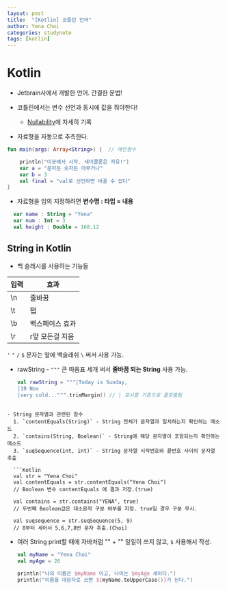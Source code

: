 ```yaml
---
layout: post
title:  "[Kotlin] 코틀린 언어"
author: Yena Choi
categories: studynote
tags: [kotlin]
---
```


# Kotlin
- Jetbrain사에서 개발한 언어. 간결한 문법!
- 코틀린에서는 변수 선언과 동시에 값을 줘야한다!
  - [Nullability](/studynote/2017/11/22/Kotlin-Nullability.html)에 자세히 기록


- 자료형을 자동으로 추측한다.
```Kotlin
fun main(args: Array<String>) {  // 메인함수

    println("이곳에서 시작. 세미콜론은 자유!")
    var a = "문자든 숫자든 아무거나"
    var b = 3
    val final = "val로 선언하면 바꿀 수 없다"
}
```

- 자료형을 임의 지정하려면 **변수명 : 타입 = 내용**
```Kotlin
  var name : String = "Yena"
  var num : Int = 3
  val height : Double = 168.12
```


## String in Kotlin

- 백 슬래시를 사용하는 기능들

입력|효과
---- | ----
\n | 줄바꿈
\t | 탭
\b | 백스페이스 효과
\r | r앞 모든걸 지움

`'` `"` `/` `$` 문자는 앞에 백슬래쉬 `\` 써서 사용 가능.

- rawString - `"""` 큰 따옴표 세개 써서 **줄바꿈 되는 String** 사용 가능.

  ```Kotlin
  val rawString = """|Today is Sunday,
  |19 Nov
  |very cold...""".trimMargin() // | 표시를 기준으로 줄맞춤됨
```

- String 문자열과 관련된 함수
  1. `contentEquals(String)` - String 전체가 문자열과 일치하는지 확인하는 메소드
  2. `contains(String, Boolean)` - String에 해당 문자열이 포함되는지 확인하는 메소드
  3. `suqSequence(int, int)` - String 문자열 시작번호와 끝번호 사이의 문자열 추출

  ```Kotlin
  val str = "Yena Choi"
  val contentEquals = str.contentEquals("Yena Choi")
  // Boolean 변수 contentEquals 에 결과 저장.(true)

  val contains = str.contains("YENA", true)
  // 두번째 Boolean값은 대소문자 구분 여부를 지정. true일 경우 구분 무시.

  val suqsequence = str.suqSequence(5, 9)
  // 0부터 세어서 5,6,7,8번 문자 추출.(Choi)
  ```

- 여러 String print할 때에 자바처럼 "" + "" 일일이 쓰지 않고, `$` 사용해서 작성.

  ```Kotlin
  val myName = "Yena Choi"
  val myAge = 26

  println("나의 이름은 $myName 이고, 나이는 $myAge 세이다.")
  println("이름을 대문자로 쓰면 ${myName.toUpperCase()}가 된다.")
  ```
